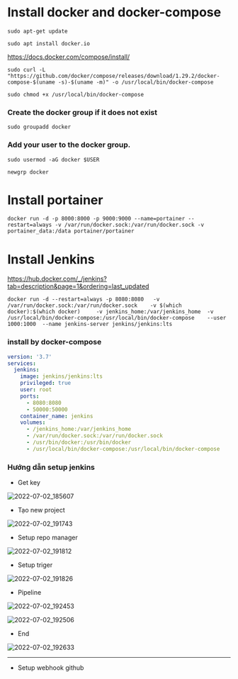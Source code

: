 # Install docker and docker-compose
```
sudo apt-get update
```
```
sudo apt install docker.io
```
https://docs.docker.com/compose/install/
```
sudo curl -L "https://github.com/docker/compose/releases/download/1.29.2/docker-compose-$(uname -s)-$(uname -m)" -o /usr/local/bin/docker-compose
```
```
sudo chmod +x /usr/local/bin/docker-compose
```

### Create the docker group if it does not exist
```
sudo groupadd docker
```
### Add your user to the docker group.
```
sudo usermod -aG docker $USER
```
```
newgrp docker
```

# Install portainer
```
docker run -d -p 8000:8000 -p 9000:9000 --name=portainer --restart=always -v /var/run/docker.sock:/var/run/docker.sock -v portainer_data:/data portainer/portainer
```
# Install Jenkins

https://hub.docker.com/_/jenkins?tab=description&page=1&ordering=last_updated
```
docker run -d --restart=always -p 8080:8080   -v /var/run/docker.sock:/var/run/docker.sock    -v $(which docker):$(which docker)     -v jenkins_home:/var/jenkins_home  -v  /usr/local/bin/docker-compose:/usr/local/bin/docker-compose    --user 1000:1000  --name jenkins-server jenkins/jenkins:lts
```
### install by docker-compose

```yaml
version: '3.7'
services:
  jenkins:
    image: jenkins/jenkins:lts
    privileged: true
    user: root
    ports:
      - 8080:8080
      - 50000:50000
    container_name: jenkins
    volumes:
      - /jenkins_home:/var/jenkins_home
      - /var/run/docker.sock:/var/run/docker.sock
      - /usr/bin/docker:/usr/bin/docker
      - /usr/local/bin/docker-compose:/usr/local/bin/docker-compose
```

### Hướng dẫn setup jenkins
- Get key

![2022-07-02_185607](https://user-images.githubusercontent.com/55792941/176999740-59ab49ac-e1c8-4090-8f46-fc8ab82b0148.jpg)

- Tạo new project 

![2022-07-02_191743](https://user-images.githubusercontent.com/55792941/177000487-eed1059d-2365-4f38-b82d-b70f869f097d.jpg)


- Setup repo manager 

![2022-07-02_191812](https://user-images.githubusercontent.com/55792941/177000492-20dcd479-80fb-4e4d-911a-165ac7546c52.jpg)


- Setup triger

![2022-07-02_191826](https://user-images.githubusercontent.com/55792941/177000500-1b587736-c65a-4479-aed0-28363908da8d.jpg)


- Pipeline

![2022-07-02_192453](https://user-images.githubusercontent.com/55792941/177000699-7e2ee42a-0747-4825-9cb4-667aff298eec.jpg)


![2022-07-02_192506](https://user-images.githubusercontent.com/55792941/177000703-1e4c059b-0058-414d-81fc-833734b50018.jpg)

- End

![2022-07-02_192633](https://user-images.githubusercontent.com/55792941/177000752-fca040d8-56a1-4996-8f09-e02546cb95b1.jpg)


---

- Setup webhook github

